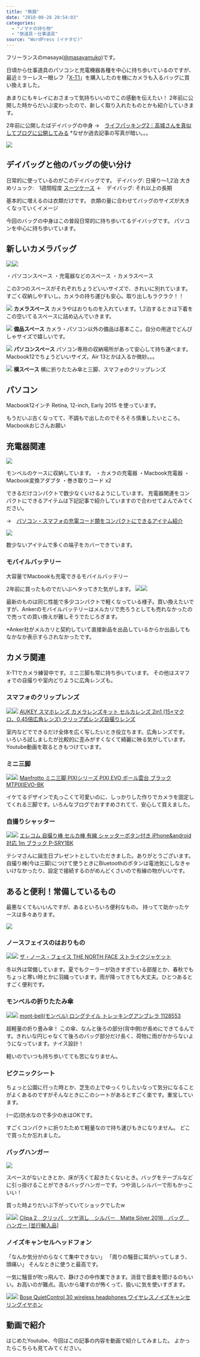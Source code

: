 ```yaml
---
title: "無題"
date: "2018-08-28 20:54:03"
categories:
  - "ノマドの持ち物"
  - "旅道具・仕事道具"
source: "WordPress (イナタビ)"
---
```


フリーランスのmasaya([@masayamuko](https://twitter.com/MasayaMuko))です。

日頃から仕事道具のパソコンと充電機器各種を中心に持ち歩いているのですが、最近ミラーレス一眼レフ「[X-T1](https://masayamuko.com/xt1-2018/)」を購入したのを機にカメラも入るバッグに買い換えました。

あまりにもキレイにおさまって気持ちいいのでこの感動を伝えたい！
2年前に公開した時からだいぶ変わったので、新しく取り入れたものとかも紹介していきます。

2年前に公開したばデイバッグの中身
→　[ライフパッキング2｜高城さんを真似してブログに公開してみる](https://masayamuko.com/lifepacking2-days/)
*なぜか過去記事の写真が暗い。。。

![](https://masayamuko.com/wp/wp-content/uploads/2018/08/IMG_4005-1024x768.jpg)

## デイバッグと他のバッグの使い分け

日常的に使っているのがこのデイバッグです。
デイバッグ: 日帰り〜1,2泊
大きめリュック:　1週間程度 
[スーツケース](https://masayamuko.com/zuca-prokurolux-travel/) ＋　デイバッグ: それ以上の長期

基本的に増えるのは衣類だけです。
衣類の量に合わせてバッグのサイズが大きくなっていくイメージ

今回のバッグの中身はこの普段日常的に持ち歩いてるデイバッグです。
パソコンを中心に持ち歩いています。

## 新しいカメラバッグ

[![](//ws-fe.amazon-adsystem.com/widgets/q?_encoding=UTF8&ASIN=B005OBY3OY&Format=_SL250_&ID=AsinImage&MarketPlace=JP&ServiceVersion=20070822&WS=1&tag=msymk-22&language=ja_JP)](https://www.amazon.co.jp/dp/B005OBY3OY/ref=as_li_ss_il?_encoding=UTF8&psc=1&linkCode=li3&tag=msymk-22&linkId=d36d124a8cce161f304163e1070d4259&language=ja_JP)![](https://ir-jp.amazon-adsystem.com/e/ir?t=msymk-22&language=ja_JP&l=li3&o=9&a=B005OBY3OY)

・パソコンスペース
・充電器などのスペース
・カメラスペース

この3つのスペースがそれぞれちょうどいいサイズで、きれいに別れています。
すごく収納しやすいし。カメラの持ち運びも安心。取り出しもラクラク！！

![](https://masayamuko.com/wp/wp-content/uploads/2018/08/IMG_4018-1024x768.jpg)
**カメラスペース**
カメラやはおりものを入れています。1,2泊するときは下着をこの空いてるスペースに詰め込んでいきます。

![](https://masayamuko.com/wp/wp-content/uploads/2018/08/IMG_4016-1024x768.jpg)
**備品スペース**
カメラ・パソコン以外の備品は基本ここ。自分の用途でどんぴしゃサイズで嬉しいです。

![](https://masayamuko.com/wp/wp-content/uploads/2018/08/IMG_4020-1024x743.jpg)
**パソコンスペース**
パソコン専用の収納場所があって安心して持ち運べます。Macbook12でちょうどいいサイズ。Air 13とかは入るか微妙。。。

![](https://masayamuko.com/wp/wp-content/uploads/2018/08/IMG_4019-1024x791.jpg)
**横スペース**
横に折りたたみ傘と三脚、スマフォのクリップレンズ

## パソコン

Macbook12インチ
Retina, 12-inch, Early 2015
を使っています。

もうだいぶ古くなってて、不調もで出したのでそろそろ慎重したいところ。
Macbookおじさんお願い

## 充電器関連

![](https://masayamuko.com/wp/wp-content/uploads/2018/08/IMG_4009-1024x767.jpg)

モンベルのケースに収納しています。
・カメラの充電器
・Macbook充電器
・Macbook変換アダプタ
・巻き取りコード x2

できるだけコンパクトで数少なくいけるようにしています。
充電器関連をコンパクトにできるアイテムは下記記事で紹介していますので合わせてよんでみてください。

→　[パソコン・スマフォの充電コード類をコンパクトにできるアイテム紹介](https://masayamuko.com/charger/)

![](https://masayamuko.com/wp/wp-content/uploads/2018/08/IMG_4014-1024x768.jpg)

数少ないアイテムで多くの端子をカバーできています。

### モバイルバッテリー

大容量でMacbookも充電できるモバイルバッテリー

2年前に買ったものでだいぶヘタってきた気がします。
[![](//ws-fe.amazon-adsystem.com/widgets/q?_encoding=UTF8&ASIN=B071GCF7LH&Format=_SL250_&ID=AsinImage&MarketPlace=JP&ServiceVersion=20070822&WS=1&tag=msymk-22&language=ja_JP)](https://www.amazon.co.jp/Anker-PowerCore-Delivery%E5%AF%BE%E5%BF%9C-%E3%83%A2%E3%83%90%E3%82%A4%E3%83%AB%E3%83%90%E3%83%83%E3%83%86%E3%83%AA%E3%83%BC-USB-C%E6%80%A5%E9%80%9F%E5%85%85%E9%9B%BB%E5%99%A8%E4%BB%98%E5%B1%9E-iPhone/dp/B071GCF7LH/ref=as_li_ss_il?ie=UTF8&linkCode=li3&tag=msymk-22&linkId=34147e72c0b9f6273d1c954eb44fdd1e&language=ja_JP)![](https://ir-jp.amazon-adsystem.com/e/ir?t=msymk-22&language=ja_JP&l=li3&o=9&a=B071GCF7LH)

最新のものは同じ性能で多少コンパクトで軽くなっている様子。買い換えたいですが、Ankerのモバイルバッテリーはメルカリで売ろうとしても売れなかったので売っての買い換えが難しそうでたじろぎます。

*Anker社がメルカリと契約していて直接新品を出品しているからか出品してもなかなか表示すらされなかったです。

## カメラ関連

X-T1でカメラ練習中です。ミニ三脚も常に持ち歩いています。
その他はスマフォでの自撮りや室内どりように広角レンズも。

### スマフォのクリップレンズ

[![](//ws-fe.amazon-adsystem.com/widgets/q?_encoding=UTF8&ASIN=B01C3R4NY6&Format=_SL250_&ID=AsinImage&MarketPlace=JP&ServiceVersion=20070822&WS=1&tag=msymk-22&language=ja_JP)](https://www.amazon.co.jp/gp/product/B01C3R4NY6/ref=as_li_ss_il?ie=UTF8&psc=1&linkCode=li3&tag=msymk-22&linkId=09423fc0833b6440ca2badd34ea863db&language=ja_JP)![](https://ir-jp.amazon-adsystem.com/e/ir?t=msymk-22&language=ja_JP&l=li3&o=9&a=B01C3R4NY6)
[AUKEY スマホレンズ カメラレンズキット セルカレンズ 2in1 (15×マクロ、0.45倍広角レンズ) クリップ式レンズ自撮りレンズ](https://amzn.to/2Nv6BQo)

室内などでできるだけ全体を広く写したいとき役立ちます。広角レンズです。
いろいろ試しましたが比較的に歪みがすくなくて綺麗に映る気がしています。Youtube動画を取るときもつけています。

### ミニ三脚

[![](//ws-fe.amazon-adsystem.com/widgets/q?_encoding=UTF8&ASIN=B0152X16XO&Format=_SL250_&ID=AsinImage&MarketPlace=JP&ServiceVersion=20070822&WS=1&tag=msymk-22&language=ja_JP)](https://www.amazon.co.jp/gp/product/B0152X16XO/ref=as_li_ss_il?ie=UTF8&psc=1&linkCode=li3&tag=msymk-22&linkId=e5eeef9653dc0e2dcf11da723c11d6c3&language=ja_JP)![](https://ir-jp.amazon-adsystem.com/e/ir?t=msymk-22&language=ja_JP&l=li3&o=9&a=B0152X16XO)
[Manfrotto ミニ三脚 PIXIシリーズ PIXI EVO ボール雲台 ブラック MTPIXIEVO-BK](https://amzn.to/2MRelPV)

イケてるデザインで丸っこくて可愛いのに、しっかりした作りでカメラを固定してくれる三脚です。いろんなブログでおすすめされてて、安心して買えました。

### 自撮りシャッター

[![](//ws-fe.amazon-adsystem.com/widgets/q?_encoding=UTF8&ASIN=B01N282LO3&Format=_SL250_&ID=AsinImage&MarketPlace=JP&ServiceVersion=20070822&WS=1&tag=msymk-22&language=ja_JP)](https://www.amazon.co.jp/%E3%82%A8%E3%83%AC%E3%82%B3%E3%83%A0-%E3%82%B7%E3%83%A3%E3%83%83%E3%82%BF%E3%83%BC%E3%83%9C%E3%82%BF%E3%83%B3%E4%BB%98%E3%81%8D-iPhone-android%E5%AF%BE%E5%BF%9C-P-SRY1BK/dp/B01N282LO3/ref=as_li_ss_il?ie=UTF8&qid=1535426630&sr=8-1&keywords=%E3%82%B7%E3%83%A3%E3%83%83%E3%82%BF%E3%83%BC%E3%83%9C%E3%82%BF%E3%83%B3%E3%80%80%E6%9C%89%E7%B7%9A&linkCode=li3&tag=msymk-22&linkId=3cf2c53465f99f4d63b1b2b13288b247&language=ja_JP)![](https://ir-jp.amazon-adsystem.com/e/ir?t=msymk-22&language=ja_JP&l=li3&o=9&a=B01N282LO3)
[エレコム 自撮り棒 セルカ棒 有線 シャッターボタン付き iPhone&android対応 1m ブラック P-SRY1BK](https://amzn.to/2oeHztZ)

テシマさんに誕生日プレゼントとしていただきました。ありがとうございます。
自撮り棒(今は三脚)につけて使うときにBluetoothのボタンは電池気にしなきゃいけなかったり、設定で接続するのがめんどくさいので有線の物がいいです。

## あると便利！常備しているもの

最悪なくてもいいんですが、あるといろいろ便利なもの。
持ってて助かったケースは多々あります。

![](https://masayamuko.com/wp/wp-content/uploads/2018/08/IMG_4006-1024x768.jpg)

### ノースフェイスのはおりもの

[![](//ws-fe.amazon-adsystem.com/widgets/q?_encoding=UTF8&ASIN=B00V8ZE4U8&Format=_SL250_&ID=AsinImage&MarketPlace=JP&ServiceVersion=20070822&WS=1&tag=msymk-22&language=ja_JP)](https://www.amazon.co.jp/gp/product/B00V8ZE4U8/ref=as_li_ss_il?ie=UTF8&psc=1&linkCode=li3&tag=msymk-22&linkId=5b14deac33b38a30f463422e534f5f7d&language=ja_JP)![](https://ir-jp.amazon-adsystem.com/e/ir?t=msymk-22&language=ja_JP&l=li3&o=9&a=B00V8ZE4U8)
[ザ・ノース・フェイス THE NORTH FACE ストライクジャケット](https://amzn.to/2ohlLy1)

冬以外は常備しています。夏でもクーラーが効きすぎている部屋とか、春秋でもちょっと寒い時とかに羽織っています。雨が降ってきても大丈夫。ひとつあるとすごく便利です。

### モンベルの折りたたみ傘

[![](//ws-fe.amazon-adsystem.com/widgets/q?_encoding=UTF8&ASIN=B01DEXX5RO&Format=_SL250_&ID=AsinImage&MarketPlace=JP&ServiceVersion=20070822&WS=1&tag=msymk-22&language=ja_JP)](https://www.amazon.co.jp/mont-bell-%E3%83%A2%E3%83%B3%E3%83%99%E3%83%AB-%E3%83%AD%E3%83%B3%E3%82%B0%E3%83%86%E3%82%A4%E3%83%AB-%E3%83%88%E3%83%AC%E3%83%83%E3%82%AD%E3%83%B3%E3%82%B0%E3%82%A2%E3%83%B3%E3%83%96%E3%83%AC%E3%83%A9-CHNT/dp/B01DEXX5RO/ref=as_li_ss_il?ie=UTF8&qid=1473064686&sr=8-4&keywords=%E3%83%AD%E3%83%B3%E3%82%B0%E3%83%86%E3%82%A4%E3%83%AB+%E3%83%88%E3%83%AC%E3%83%83%E3%82%AD%E3%83%B3%E3%82%B0%E3%82%A2%E3%83%B3%E3%83%96%E3%83%AC%E3%83%A9&linkCode=li3&tag=msymk-22&linkId=bf9490ad6915e095d90bca07dae629c7&language=ja_JP)![](https://ir-jp.amazon-adsystem.com/e/ir?t=msymk-22&language=ja_JP&l=li3&o=9&a=B01DEXX5RO)
[mont-bell(モンベル) ロングテイル トレッキングアンブレラ 1128553](https://amzn.to/2NmGGdD)

超軽量の折り畳み傘！
この傘、なんと後ろの部分(背中側)が長めにできてるんです。きれいな円じゃなくて後ろのバッグ部分だけ長く、荷物に雨がかからないようになっています。ナイス設計！

軽いのでいつも持ち歩いてても苦になりません。

### ピクニックシート

ちょっと公園に行った時とか、芝生の上でゆっくりしたいなって気分になることがよくあるのですがそんなときにこのシートがあるとすごく楽です。重宝しています。

(一応)防水なので多少の水はOKです。

すごくコンパクトに折りたためて軽量なので持ち運びもきになりません。
どこで買ったか忘れました。

### バッグハンガー
![](https://masayamuko.com/wp/wp-content/uploads/2018/08/IMG_4015-1-1024x768.jpg)

スペースがないときとか、床が汚くて起きたくないとき。バッグをテーブルなどに引っ掛けることができるバッグハンガーです。つや消しシルバーで形もかっこいい！

買った時よりだいぶ下がっていてショックでしたw

[![](//ws-fe.amazon-adsystem.com/widgets/q?_encoding=UTF8&ASIN=B016RNON60&Format=_SL250_&ID=AsinImage&MarketPlace=JP&ServiceVersion=20070822&WS=1&tag=msymk-22&language=ja_JP)](https://www.amazon.co.jp/gp/product/B016RNON60/ref=as_li_ss_il?ie=UTF8&psc=1&linkCode=li3&tag=msymk-22&linkId=5e6d60e0ca38ae4439d308abc701c57d&language=ja_JP)![](https://ir-jp.amazon-adsystem.com/e/ir?t=msymk-22&language=ja_JP&l=li3&o=9&a=B016RNON60)
[Clipa 2　クリッパ　ツヤ消し　シルバー　Matte Silver 2016　バッグ　ハンガー [並行輸入品]](https://amzn.to/2wnBzmc)

### ノイズキャンセルヘッドフォン

「なんか気分がのらなくて集中できない」
「周りの騒音に耳がいってしまう、頭痛い」
そんなときに使うと最高です。

一気に騒音が吹っ飛んで、静けさの中作業できます。消音で音楽を聞けるのもいい。お高いのが難点。高いから壊すのが怖くって、扱いに気を使いすぎます。

[![](//ws-fe.amazon-adsystem.com/widgets/q?_encoding=UTF8&ASIN=B01G16PY2A&Format=_SL250_&ID=AsinImage&MarketPlace=JP&ServiceVersion=20070822&WS=1&tag=msymk-22&language=ja_JP)](https://www.amazon.co.jp/Bose-QuietControl-wireless-headphones-%E3%83%AF%E3%82%A4%E3%83%A4%E3%83%AC%E3%82%B9%E3%83%8E%E3%82%A4%E3%82%BA%E3%82%AD%E3%83%A3%E3%83%B3%E3%82%BB%E3%83%AA%E3%83%B3%E3%82%B0%E3%82%A4%E3%83%A4%E3%83%9B%E3%83%B3/dp/B01G16PY2A/ref=as_li_ss_il?ie=UTF8&qid=1535428660&sr=8-9&keywords=bose+%E3%83%98%E3%83%83%E3%83%89%E3%83%9B%E3%83%B3&linkCode=li3&tag=msymk-22&linkId=c27ea457866337462a70336c4524f819&language=ja_JP)![](https://ir-jp.amazon-adsystem.com/e/ir?t=msymk-22&language=ja_JP&l=li3&o=9&a=B01G16PY2A)
[Bose QuietControl 30 wireless headphones ワイヤレスノイズキャンセリングイヤホン](https://amzn.to/2NpSBHZ)

## 動画で紹介

はじめたYoutube、今回はこの記事の内容を動画で紹介してみました。
よかったらこちらも見てみてください。